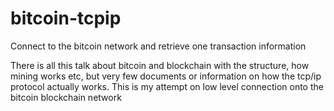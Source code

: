 # bitcoin-tcpip
Connect to the bitcoin network and retrieve one transaction information

There is all this talk about bitcoin and blockchain with the structure, how mining works etc, but very few documents or information on how the tcp/ip protocol actually works. This is my attempt on low level connection onto the bitcoin blockchain network
